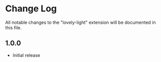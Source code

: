 # Change Log

All notable changes to the "lovely-light" extension will be documented in this file.

## 1.0.0

- Initial release
